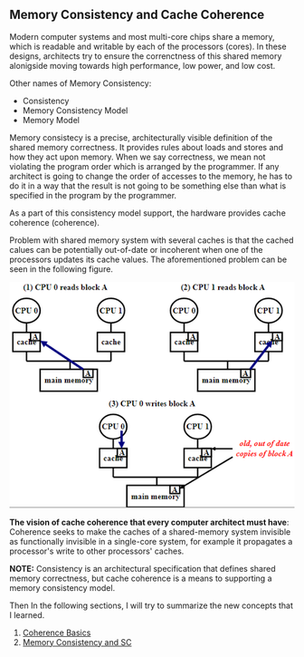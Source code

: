 ## Memory Consistency and Cache Coherence
Modern computer systems and most multi-core chips share a memory, which is readable and writable by each of the processors (cores). In these designs, architects try to ensure the correnctness of this shared memory alonigside moving towards high performance, low power, and low cost.

Other names of Memory Consistency:
- Consistency
- Memory Consistency Model
- Memory Model

Memory consistecy is a precise, architecturally visible definition of the shared memory correctness. It provides rules about loads and stores and how they act upon memory. When we say correctness, we mean not violating the program order which is arranged by the programmer. If any architect is going to change the order of accesses to the memory, he has to do it in a way that the result is not going to be something else than what is specified in the program by the programmer.

As a part of this consistency model support, the hardware provides cache coherence (coherence).

Problem with shared memory system with several caches is that the cached calues can be potentially out-of-date or incoherent when one of the processors updates its cache values. The aforementioned problem can be seen in the following figure.

![Cache coherence problem](img/01-cache_coherence_problem.png)

**The vision of cache coherence that every computer architect must have**: Coherence seeks to make the caches of a shared-memory system invisible as functionally invisible in a single-core system, for example it propagates a processor's write to other processors' caches.

**NOTE:** Consistency is an architectural specification that defines shared memory correctness, but cache coherence is a means to supporting a memory consistency model.

Then In the following sections, I will try to summarize the new concepts that I learned.

1. [Coherence Basics](01-coherence_basics.md)
2. [Memory Consistency and SC](01-coherence_basics.md)